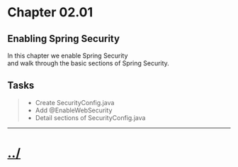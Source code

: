 # Chapter 02.01

## Enabling Spring Security
In this chapter we enable Spring Security  
and walk through the basic sections of Spring Security.

## Tasks

>* Create SecurityConfig.java
>* Add @EnableWebSecurity
>* Detail sections of SecurityConfig.java


---

# [../](../README.md)

